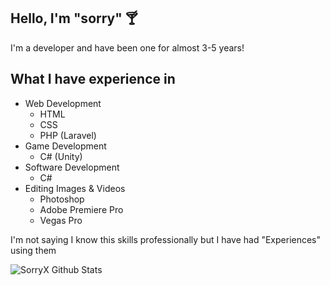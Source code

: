 ## Hello, I'm "sorry" 🍸
I'm a developer and have been one for almost 3-5 years!
## What I have experience in
- Web Development 
  - HTML
  - CSS 
  - PHP (Laravel)
- Game Development
  - C# (Unity)
- Software Development
  - C#
- Editing Images & Videos
  - Photoshop 
  - Adobe Premiere Pro
  - Vegas Pro

I'm not saying I know this skills professionally but I have had "Experiences" using them

![SorryX Github Stats](https://github-readme-stats.vercel.app/api?username=sorryX&show_icons=true&theme=tokyonight)
